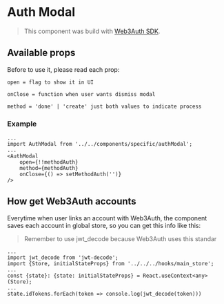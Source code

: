 # Auth Modal

> This component was build with [Web3Auth SDK](https://web3auth.io/docs/product-fit/web3auth-for-wallets#using-web3auth-to-build-your-wallet).

## Available props

Before to use it, please read each prop:

`open = flag to show it in UI`

`onClose = function when user wants dismiss modal`

`method = 'done' | 'create' just both values to indicate process`

### Example

```
...
import AuthModal from '../../components/specific/authModal';
...
<AuthModal
    open={!!methodAuth}
    method={methodAuth}
    onClose={() => setMethodAuth('')}
/>
```

## How get Web3Auth accounts

Everytime when user links an account with Web3Auth, the component saves each account in global store, so you can get this info like this:

> Remember to use jwt_decode because Web3Auth uses this standar

```
...
import jwt_decode from 'jwt-decode';
import {Store, initialStateProps} from '../../../hooks/main_store';
...
const {state}: {state: initialStateProps} = React.useContext<any>(Store);
...
state.idTokens.forEach(token => console.log(jwt_decode(token)))
```

